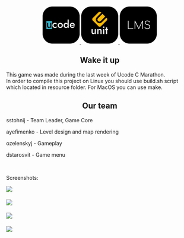 <head>
    <p align="center">
        <a href="https://ucode.world/en/" target="_blank">
            <img src="https://github.com/NogaKazaha/NogaKazaha/blob/master/img/Header/ucode.png" height="100px">
        </a>
        <a href="https://unitfactory.net/" target="_blank">
            <img src="https://github.com/NogaKazaha/NogaKazaha/blob/master/img/Header/unit.png" height="100px">
        </a>
        <a href="https://lms.ucode.world/users/plitovka/" target="_blank">
            <img src="https://github.com/NogaKazaha/NogaKazaha/blob/master/img/Header/lms.png" height="100px">
        </a>
        <h2 align="center">Wake it up</h2>
    </p>
</head>

<body>
  <p>This game was made during the last week of Ucode C Marathon.<br>
      In order to compile this project on Linux you should use build.sh script which located in resource folder. For MacOS you can use make.
  </p>
    <h2 align="center">Our team</h2>
    <p>sstohnij - Team Leader, Game Core </p>
    <p>ayefimenko -  Level design and map rendering</p>
    <p>ozelenskyj - Gameplay</p>
    <p>dstarosvit - Game menu</p>
    <br>
    <p>Screenshots:</p>
    <img src="https://github.com/Serg192/Wake-it-up/assets/66135825/74202650-4ee8-4515-9a03-2fe224df9d04">
    <br><br>
    <img src="https://github.com/Serg192/Wake-it-up/assets/66135825/f428fbf8-2552-44e0-9c29-31ef392bc047">
    <br><br>
    <img src="https://github.com/Serg192/Wake-it-up/assets/66135825/725b8549-dce3-4e5e-abe2-47320792bd5d">
    <br><br>
    <img src="https://github.com/Serg192/Wake-it-up/assets/66135825/0f6210e4-0d65-4601-ba05-3c2a5165a04c">
    
</body>
<footer>
</footer>
